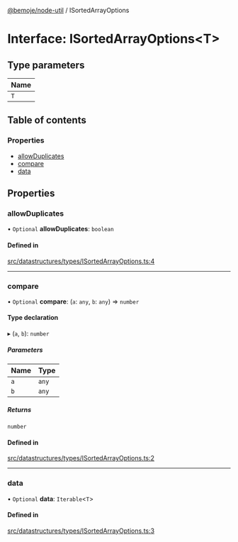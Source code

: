 [@bemoje/node-util](/docs/index.md) / ISortedArrayOptions

# Interface: ISortedArrayOptions<T\>

## Type parameters

| Name |
| :------ |
| `T` |

## Table of contents

### Properties

- [allowDuplicates](/docs/interfaces/ISortedArrayOptions.md#allowduplicates)
- [compare](/docs/interfaces/ISortedArrayOptions.md#compare)
- [data](/docs/interfaces/ISortedArrayOptions.md#data)

## Properties

### allowDuplicates

• `Optional` **allowDuplicates**: `boolean`

#### Defined in

[src/datastructures/types/ISortedArrayOptions.ts:4](https://github.com/bemoje/bemoje-node-util/blob/b4dce81/src/datastructures/types/ISortedArrayOptions.ts#L4)

___

### compare

• `Optional` **compare**: (`a`: `any`, `b`: `any`) => `number`

#### Type declaration

▸ (`a`, `b`): `number`

##### Parameters

| Name | Type |
| :------ | :------ |
| `a` | `any` |
| `b` | `any` |

##### Returns

`number`

#### Defined in

[src/datastructures/types/ISortedArrayOptions.ts:2](https://github.com/bemoje/bemoje-node-util/blob/b4dce81/src/datastructures/types/ISortedArrayOptions.ts#L2)

___

### data

• `Optional` **data**: `Iterable`<`T`\>

#### Defined in

[src/datastructures/types/ISortedArrayOptions.ts:3](https://github.com/bemoje/bemoje-node-util/blob/b4dce81/src/datastructures/types/ISortedArrayOptions.ts#L3)
